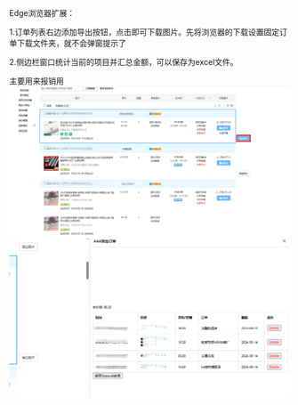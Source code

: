 Edge浏览器扩展：

1.订单列表右边添加导出按钮，点击即可下载图片。先将浏览器的下载设置固定订单下载文件夹，就不会弹窗提示了

2.侧边栏窗口统计当前的项目并汇总金额，可以保存为excel文件。

主要用来报销用
![image](README/1.png)
![image](README/2.png)

